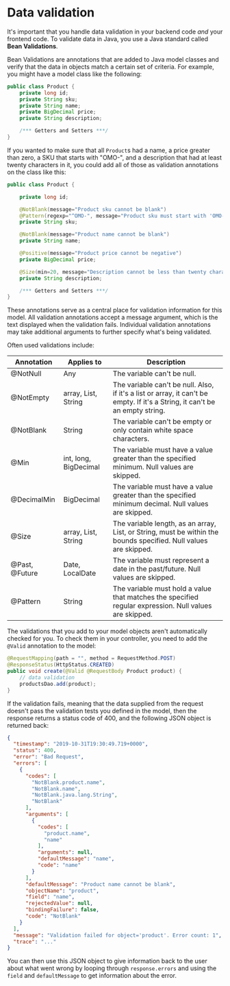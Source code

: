 # Data validation

It's important that you handle data validation in your backend code _and_ your frontend code. To validate data in Java, you use a Java standard called **Bean Validations**.

Bean Validations are annotations that are added to Java model classes and verify that the data in objects match a certain set of criteria. For example, you might have a model class like the following:

```java
public class Product {
    private long id;
    private String sku;
    private String name;
    private BigDecimal price;
    private String description;

    /*** Getters and Setters ***/
}
```

If you wanted to make sure that all `Product`s had a name, a price greater than zero, a SKU that starts with "OMO-", and a description that had at least twenty characters in it, you could add all of those as validation annotations on the class like this:

```java
public class Product {

    private long id;

    @NotBlank(message="Product sku cannot be blank")
    @Pattern(regexp="^OMO-", message="Product sku must start with 'OMO-'")
    private String sku;

    @NotBlank(message="Product name cannot be blank")
    private String name;

    @Positive(message="Product price cannot be negative")
    private BigDecimal price;

    @Size(min=20, message="Description cannot be less than twenty characters")
    private String description;

    /*** Getters and Setters ***/
}
```

These annotations serve as a central place for validation information for this model. All validation annotations accept a message argument, which is the text displayed when the validation fails. Individual validation annotations may take additional arguments to further specify what's being validated.

Often used validations include:

| **Annotation** | **Applies to**        | **Description**                                                                                                              |
| -------------- | --------------------- | ---------------------------------------------------------------------------------------------------------------------------- |
| @NotNull       | Any                   | The variable can't be null.                                                                                                  |
| @NotEmpty      | array, List, String   | The variable can't be null. Also, if it's a list or array, it can't be empty. If it's a String, it can't be an empty string. |
| @NotBlank      | String                | The variable can't be empty or only contain white space characters.                                                          |
| @Min           | int, long, BigDecimal | The variable must have a value greater than the specified minimum. Null values are skipped.                                  |
| @DecimalMin    | BigDecimal            | The variable must have a value greater than the specified minimum decimal. Null values are skipped.                          |
| @Size          | array, List, String   | The variable length, as an array, List, or String, must be within the bounds specified. Null values are skipped.             |
| @Past, @Future | Date, LocalDate       | The variable must represent a date in the past/future. Null values are skipped.                                              |
| @Pattern       | String                | The variable must hold a value that matches the specified regular expression. Null values are skipped.                       |

The validations that you add to your model objects aren't automatically checked for you. To check them in your controller, you need to add the `@Valid` annotation to the model:

```java
@RequestMapping(path = "", method = RequestMethod.POST)
@ResponseStatus(HttpStatus.CREATED)
public void create(@Valid @RequestBody Product product) {
    // data validation
    productsDao.add(product);
}
```

If the validation fails, meaning that the data supplied from the request doesn't pass the validation tests you defined in the model, then the response returns a status code of 400, and the following JSON object is returned back:

```json
{
  "timestamp": "2019-10-31T19:30:49.719+0000",
  "status": 400,
  "error": "Bad Request",
  "errors": [
    {
      "codes": [
        "NotBlank.product.name",
        "NotBlank.name",
        "NotBlank.java.lang.String",
        "NotBlank"
      ],
      "arguments": [
        {
          "codes": [
            "product.name",
            "name"
          ],
          "arguments": null,
          "defaultMessage": "name",
          "code": "name"
        }
      ],
      "defaultMessage": "Product name cannot be blank",
      "objectName": "product",
      "field": "name",
      "rejectedValue": null,
      "bindingFailure": false,
      "code": "NotBlank"
    }
  ],
  "message": "Validation failed for object='product'. Error count: 1",
  "trace": "..."
}
```

You can then use this JSON object to give information back to the user about what went wrong by looping through `response.errors` and using the `field` and `defaultMessage` to get information about the error.